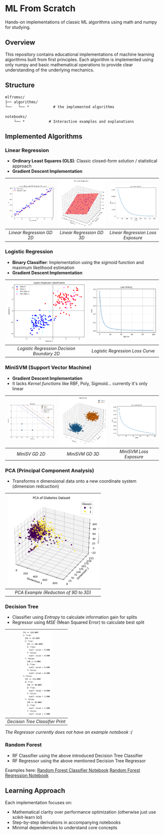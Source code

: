 # ML From Scratch

Hands-on implementations of classic ML algorithms using math and numpy for studying.

## Overview

This repository contains educational implementations of machine learning algorithms built from first principles. Each algorithm is implemented using only numpy and basic mathematical operations to provide clear understanding of the underlying mechanics.

## Structure

```
mlfromsc/
├── algorithms/
└──   └── *           # the implemented algorithms

notebooks/
    └── *           # Interactive examples and explanations
```

## Implemented Algorithms

### Linear Regression

- **Ordinary Least Squares (OLS)**: Classic closed-form solution / statistical approach
- **Gradient Descent Implementation**

| ![Linear Regression GD 2D](.images/linreg/2d.png) | ![Linear Regression GD 3D](.images/linreg/3d.png) | ![Linear Regression Loss Exposure](.images/linreg/loss.png) |
| :-----------------------------------------------: | :-----------------------------------------------: | :---------------------------------------------------------: |
|             _Linear Regression GD 2D_             |             _Linear Regression GD 3D_             |              _Linear Regression Loss Exposure_              |

### Logistic Regression

- **Binary Classifier**: Implementation using the sigmoid function and maximum likelihood estimation
- **Gradient Descent Implementation**

| ![Logistic Regression Decision Boundary 2D](.images/logreg/2d.png) | ![Logistic Regression Loss Curve](.images/logreg/loss.png) |
| :----------------------------------------------------------------: | :--------------------------------------------------------: |
|             _Logistic Regression Decision Boundary 2D_             |              _Logistic Regression Loss Curve_              |

### MiniSVM (Support Vector Machine)

- **Gradient Descent Implementation**
- It lacks _Kernel functions_ like RBF, Poly, Sigmoid... currently it's only linear

| ![Linear Regression GD 2D](.images/minisvm/2d.png) | ![Linear Regression GD 3D](.images/minisvm/3d.png) | ![Linear Regression Loss Exposure](.images/minisvm/loss.png) |
| :------------------------------------------------: | :------------------------------------------------: | :----------------------------------------------------------: |
|                   _MiniSV GD 2D_                   |                  _MiniSVM GD 3D_                   |                   _MiniSVM Loss Exposure_                    |

### PCA (Principal Component Analysis)

- Transforms n dimensional data onto a new coordinate system (dimension redcuction)

| <img src=".images/pca/output.png" alt="drawing" width="300"/> |
| :-----------------------------------------------------------: |
|             _PCA Example (Reduction of 9D to 3D)_             |

### Decision Tree

- Classifier using _Entropy_ to calculate information gain for splits
- Regressor using _MSE_ (Mean Squared Error) to calculate best split

| <img src=".images/dt/print.png" alt="drawing" width="100"/> |
| :---------------------------------------------------------: |
|              _Decision Tree Classifier Print_               |

_The Regressor currently does not have an example notebook :(_

### Random Forest

- RF Classifier using the above introduced Decision Tree Classifier
- RF Regressor using the above mentioned Decision Tree Regressor

Examples here:
[Random Forest Classifier Notebook](notebooks/04_random_forest_classifier.ipynb)
[Random Forest Regression Notebook](notebooks/04_random_forest_regression.ipynb)

## Learning Approach

Each implementation focuses on:

- Mathematical clarity over performance optimization (otherwise just use scikit-learn lol)
- Step-by-step derivations in accompanying notebooks
- Minimal dependencies to understand core concepts
